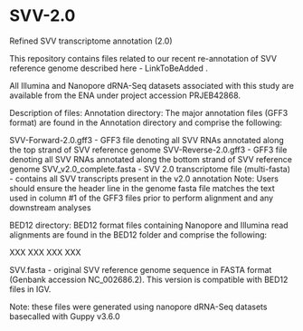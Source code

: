 # SVV-2.0
Refined SVV transcriptome annotation (2.0)

This repository contains files related to our recent re-annotation of SVV reference genome described here - LinkToBeAdded .

All  Illumina and Nanopore dRNA-Seq datasets associated with this study are available from the ENA under project accession PRJEB42868.

Description of files:
Annotation directory:
The major annotation files (GFF3 format) are found in the Annotation directory and comprise the following:

SVV-Forward-2.0.gff3 - GFF3 file denoting all SVV RNAs annotated along the top strand of SVV reference genome
SVV-Reverse-2.0.gff3 - GFF3 file denoting all SVV RNAs annotated along the bottom strand of SVV reference genome
SVV_v2.0_complete.fasta - SVV 2.0 transcriptome file (multi-fasta) - contains all SVV transcripts present in the v2.0 annotation
Note: Users should ensure the header line in the genome fasta file matches the text used in column #1 of the GFF3 files prior to perform alignment and any downstream analyses

BED12 directory:
BED12 format files containing Nanopore and Illumina read alignments are found in the BED12 folder and comprise the following:

XXX
XXX
XXX
XXX

SVV.fasta - original SVV reference genome sequence in FASTA format (Genbank accession NC_002686.2). This version is compatible with BED12 files in IGV.

Note: these files were generated using nanopore dRNA-Seq datasets basecalled with Guppy v3.6.0

